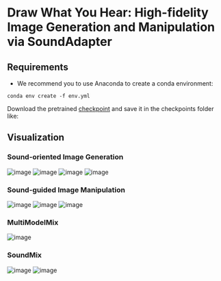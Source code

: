 # Draw What You Hear: High-fidelity Image Generation and Manipulation via SoundAdapter


## Requirements
- We recommend you to use Anaconda to create a conda environment:
```Shell
conda env create -f env.yml
```

Download the pretrained [checkpoint](https://huggingface.co/YSYS1103/SoundAdapter/blob/main/SD_checkpoint.pth.tar) and save it in the checkpoints folder like: 

## Visualization
### Sound-oriented Image Generation
![image](https://github.com/ZSTUCvLab/SoundAdapter/blob/master/images/SD1.jpg)
![image](https://github.com/ZSTUCvLab/SoundAdapter/blob/master/images/SD2.jpg)
![image](https://github.com/ZSTUCvLab/SoundAdapter/blob/master/images/SD3.jpg)
![image](https://github.com/ZSTUCvLab/SoundAdapter/blob/master/images/SD4.jpg)
### Sound-guided Image Manipulation
![image](https://github.com/ZSTUCvLab/SoundAdapter/blob/master/images/GAN1.jpg)
![image](https://github.com/ZSTUCvLab/SoundAdapter/blob/master/images/GAN2.jpg)
![image](https://github.com/ZSTUCvLab/SoundAdapter/blob/master/images/GAN3.jpg)
### MultiModelMix
![image](https://github.com/ZSTUCvLab/SoundAdapter/blob/master/images/MIX3.jpg)
### SoundMix
![image](https://github.com/ZSTUCvLab/SoundAdapter/blob/master/images/MIX1.jpg)
![image](https://github.com/ZSTUCvLab/SoundAdapter/blob/master/images/MIX2.jpg)

